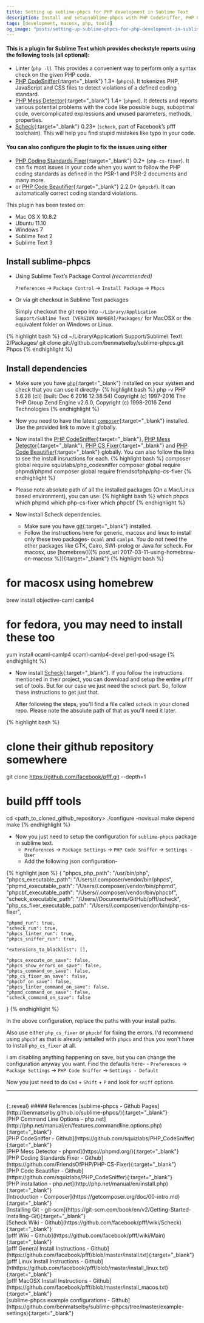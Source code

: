 ```yaml
---
title: Setting up sublime-phpcs for PHP development in Sublime Text
description: Install and setupsublime-phpcs with PHP CodeSniffer, PHP Coding Standard Fixer, Linter, Mess Detector and scheck from fb/pfff for Sublime Text 3
tags: [development, macosx, php, tools]
og_image: "posts/setting-up-sublime-phpcs-for-php-development-in-sublime-text/phpcs.jpg"
---
```



#### This is a plugin for Sublime Text which provides checkstyle reports using the following tools (all optional):
* Linter (`php -l`). This provides a convenient way to perform only a syntax check on the given PHP code.
* [PHP CodeSniffer](https://github.com/squizlabs/PHP_CodeSniffer){:target="_blank"} 1.3+ (`phpcs`). It tokenizes PHP, JavaScript and CSS files to detect violations of a defined coding standard.
* [PHP Mess Detector](https://phpmd.org/){:target="_blank"} 1.4+ (`phpmd`). It detects and reports various potential problems with the code like possible bugs, suboptimal code, overcomplicated expressions and unused parameters, methods, properties.
* [Scheck](https://github.com/facebook/pfff/wiki/Scheck){:target="_blank"} 0.23+ (`scheck`, part of Facebook’s pfff toolchain). This will help you find stupid mistakes like typo in your code.

#### You can also configure the plugin to fix the issues using either
* [PHP Coding Standards Fixer](https://github.com/FriendsOfPHP/PHP-CS-Fixer){:target="_blank"} 0.2+ (`php-cs-fixer`). It can fix most issues in your code when you want to follow the PHP coding standards as defined in the PSR-1 and PSR-2 documents and many more.
* or [PHP Code Beautifier](https://github.com/squizlabs/PHP_CodeSniffer){:target="_blank"} 2.2.0+ (`phpcbf`). It can automatically correct coding standard violations.

This plugin has been tested on:
* Mac OS X 10.8.2
* Ubuntu 11.10
* Windows 7
* Sublime Text 2
* Sublime Text 3

## Install sublime-phpcs

* Using Sublime Text’s Package Control _(recommended)_ 
  
  `Preferences` -> `Package Control` -> `Install Package` -> `Phpcs`

* Or via git checkout in Sublime Text packages
  
  Simply checkout the git repo into `~/Library/Application Support/Sublime Text [VERSION NUMBER]/Packages/` for MacOSX or the equivalent folder on Windows or Linux.

{% highlight bash %}
cd ~/Library/Application\ Support/Sublime\ Text\ 2/Packages/
git clone git://github.com/benmatselby/sublime-phpcs.git Phpcs
{% endhighlight %}


## Install dependencies

* Make sure you have [`php`](http://php.net/manual/en/install.php){:target="_blank"} installed on your system and check that you can use it directly-
{% highlight bash %}
php -v
    PHP 5.6.28 (cli) (built: Dec  6 2016 12:38:54)
    Copyright (c) 1997-2016 The PHP Group
    Zend Engine v2.6.0, Copyright (c) 1998-2016 Zend Technologies
{% endhighlight %}

* Now you need to have the latest [`composer`](https://getcomposer.org/doc/00-intro.md){:target="_blank"} installed. Use the provided link to move it globally.
* Now install the [PHP CodeSniffer](https://github.com/squizlabs/PHP_CodeSniffer){:target="_blank"}, [PHP Mess Detector](https://phpmd.org/){:target="_blank"}, [PHP CS Fixer](https://github.com/FriendsOfPHP/PHP-CS-Fixer){:target="_blank"} and [PHP Code Beautifier](https://github.com/squizlabs/PHP_CodeSniffer){:target="_blank"} globally. You can also follow the links to see the install insructions for each.
{% highlight bash %}
composer global require squizlabs/php_codesniffer
composer global require phpmd/phpmd
composer global require friendsofphp/php-cs-fixer
{% endhighlight %}

* Please note absolute path of all the installed packages (On a Mac/Linux based environment), you can use:
{% highlight bash %}
which phpcs
which phpmd
which php-cs-fixer
which phpcbf
{% endhighlight %}

* Now install Scheck dependencies. 
    - Make sure you have [git](https://git-scm.com/book/en/v2/Getting-Started-Installing-Git){:target="_blank"} installed.
    - Follow the instructions here for generic, macosx and linux to install only these two packages- `Ocaml` and `camlp4`. You do not need the other packages like GTK, Cairo, SWI-prolog or Java for scheck.
      For macosx, use [homebrew]({% post_url 2017-03-11-using-homebrew-on-macosx %}){:target="_blank"}
{% highlight bash %}
# for macosx using homebrew
brew install objective-caml camlp4

# for fedora, you may need to install these too
yum install ocaml-camlp4 ocaml-camlp4-devel perl-pod-usage
{% endhighlight %}
    

* Now install [Scheck](https://github.com/facebook/pfff/wiki/Main#install){:target="_blank"}. If you follow the instructions mentioned in their project, you can download and setup the entire `pfff` set of tools. But for our case we just need the `scheck` part. So, follow these instructions to get just that.

  After following the steps, you'll find a file called `scheck` in your cloned repo. Please note the absolute path of that as you'll need it later.

{% highlight bash %}
# clone their github repository somewhere
git clone https://github.com/facebook/pfff.git --depth=1

# build pfff tools
cd <path_to_cloned_github_repository>
./configure -novisual
make depend
make
{% endhighlight %}

* Now you just need to setup the configuration for `sublime-phpcs` package in sublime text.
    - `Preferences` -> `Package Settings` -> `PHP Code Sniffer` -> `Settings - User`
    - Add the following json configuration-
    
{% highlight json %}
{
    "phpcs_php_path": "/usr/bin/php",
    "phpcs_executable_path": "/Users/<username>/.composer/vendor/bin/phpcs",
    "phpmd_executable_path": "/Users/<username>/.composer/vendor/bin/phpmd",
  "phpcbf_executable_path": "/Users/<username>/.composer/vendor/bin/phpcbf",
    "scheck_executable_path": "/Users/<username>/Documents/GitHub/pfff/scheck",
    "php_cs_fixer_executable_path": "/Users/<username>/.composer/vendor/bin/php-cs-fixer",

    "phpmd_run": true,
    "scheck_run": true,
    "phpcs_linter_run": true,
    "phpcs_sniffer_run": true,

    "extensions_to_blacklist": [],

    "phpcs_execute_on_save": false,
    "phpcs_show_errors_on_save": false,
    "phpcs_command_on_save": false,
    "php_cs_fixer_on_save": false,
    "phpcbf_on_save": false,
    "phpcs_linter_command_on_save": false,
    "phpmd_command_on_save": false,
    "scheck_command_on_save": false
}
{% endhighlight %}

In the above configuration, replace the paths with your install paths.

Also use either `php_cs_fixer` or `phpcbf` for fixing the errors. I'd recommend using `phpcbf` as that is already isntalled with `phpcs` and thus you won't have to install `php_cs_fixer` at all.

I am disabling anything happening on save, but you can change the configuration anyway you want. Find the defaults here-
    - `Preferences` -> `Package Settings` -> `PHP Code Sniffer` -> `Settings - Default`

Now you just need to do `Cmd` + `Shift` + `P` and look for `sniff` options.


---
<br>
{:.reveal}
##### References
[sublime-phpcs - Github Pages](http://benmatselby.github.io/sublime-phpcs/){:target="_blank"}
<br>
[PHP Command Line Options - php.net](http://php.net/manual/en/features.commandline.options.php){:target="_blank"}
<br>
[PHP CodeSniffer - Github](https://github.com/squizlabs/PHP_CodeSniffer){:target="_blank"}
<br>
[PHP Mess Detector - phpmd](https://phpmd.org/){:target="_blank"}
<br>
[PHP Coding Standards Fixer - Github](https://github.com/FriendsOfPHP/PHP-CS-Fixer){:target="_blank"}
<br>
[PHP Code Beautifier - Github](https://github.com/squizlabs/PHP_CodeSniffer){:target="_blank"}
<br>
[PHP installation - php.net](http://php.net/manual/en/install.php){:target="_blank"}
<br>
[Introduction - Composer](https://getcomposer.org/doc/00-intro.md){:target="_blank"}
<br>
[Installing Git - git-scm](https://git-scm.com/book/en/v2/Getting-Started-Installing-Git){:target="_blank"}
<br>
[Scheck Wiki - Github](https://github.com/facebook/pfff/wiki/Scheck){:target="_blank"}
<br>
[pfff Wiki - Github](https://github.com/facebook/pfff/wiki/Main){:target="_blank"} 
<br>
[pfff General Install Instructions - Github](https://github.com/facebook/pfff/blob/master/install.txt){:target="_blank"}
<br>
[pfff Linux Install Instructions - Github](hthttps://github.com/facebook/pfff/blob/master/install_linux.txt){:target="_blank"} 
<br>
[pfff MacOSX Install Instructions - Github](https://github.com/facebook/pfff/blob/master/install_macos.txt){:target="_blank"} 
<br>
[sublime-phpcs example configurations - Github](https://github.com/benmatselby/sublime-phpcs/tree/master/example-settings){:target="_blank"}
